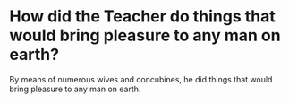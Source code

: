 # How did the Teacher do things that would bring pleasure to any man on earth?

By means of numerous wives and concubines, he did things that would bring pleasure to any man on earth.
